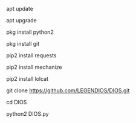 apt update 

apt upgrade

pkg install python2

pkg install git

pip2 install requests

pip2 install mechanize

pip2 install lolcat

git clone https://github.com/LEGENDIOS/DIOS.git

cd DIOS

python2 DIOS.py
